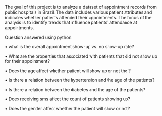 The goal of this project is to analyze a dataset of appointment records from public hospitals in Brazil. The data includes various patient attributes and indicates whether patients attended their appointments. The focus of the analysis is to identify trends that influence patients' attendance at appointments.

Question answered using python:

•	what is the overall appointment show-up vs. no show-up rate?

•	What are the properties that associated with patients that did not show up for their appointment?

•	Does the age affect whether patient will show up or not the ?

•	Is there a relation between the hypertension and the age of the patients?

•	Is there a relation between the diabetes and the age of the patients?

•	Does receiving sms affect the count of patients showing up?

•	Does the gender affect whether the patient will show or not?
